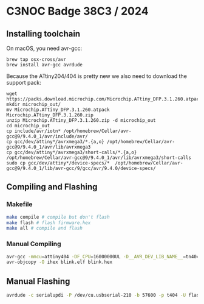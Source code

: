 # C3NOC Badge 38C3 / 2024

## Installing toolchain

On macOS, you need avr-gcc:

```
brew tap osx-cross/avr
brew install avr-gcc avrdude
```
Because the ATtiny204/404 is pretty new we also need to download the support pack:

```
wget https://packs.download.microchip.com/Microchip.ATtiny_DFP.3.1.260.atpack
mkdir microchip_out/
mv Microchip.ATtiny_DFP.3.1.260.atpack Microchip.ATtiny_DFP.3.1.260.zip
unzip Microchip.ATtiny_DFP.3.1.260.zip -d microchip_out
cd microchip_out
cp include/avr/iotn* /opt/homebrew/Cellar/avr-gcc@9/9.4.0_1/avr/include/avr/
cp gcc/dev/attiny*/avrxmega3/*.{a,o} /opt/homebrew/Cellar/avr-gcc@9/9.4.0_1/avr/lib/avrxmega3
cp gcc/dev/attiny*/avrxmega3/short-calls/*.{a,o}  /opt/homebrew/Cellar/avr-gcc@9/9.4.0_1/avr/lib/avrxmega3/short-calls
sudo cp gcc/dev/attiny*/device-specs/*  /opt/homebrew/Cellar/avr-gcc@9/9.4.0_1/lib/avr-gcc/9/gcc/avr/9.4.0/device-specs/
```


## Compiling and Flashing

### Makefile
```bash
make compile # compile but don't flash
make flash # flash firmware.hex 
make all # compile and flash
```

### Manual Compiling

```bash
avr-gcc -mmcu=attiny404 -DF_CPU=16000000UL -D__AVR_DEV_LIB_NAME__=tn404  -Os -o blink.elf blink.c
avr-objcopy -O ihex blink.elf blink.hex
```

## Manual Flashing

```bash
avrdude -c serialupdi -P /dev/cu.usbserial-210 -b 57600 -p t404 -U flash:w:blink.hex
```
